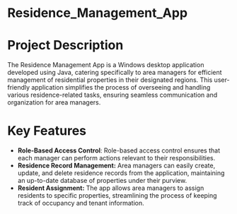 # Residence_Management_App

# **Project Description**
The Residence Management App is a Windows desktop application developed using Java, catering specifically to area managers for efficient management of residential properties in their designated regions. This user-friendly application simplifies the process of overseeing and handling various residence-related tasks, ensuring seamless communication and organization for area managers.

# **Key Features**
- **Role-Based Access Control**: Role-based access control ensures that each manager can perform actions relevant to their responsibilities.
- **Residence Record Management:** Area managers can easily create, update, and delete residence records from the application, maintaining an up-to-date database of properties under their purview.
- **Resident Assignment:** The app allows area managers to assign residents to specific properties, streamlining the process of keeping track of occupancy and tenant information.
